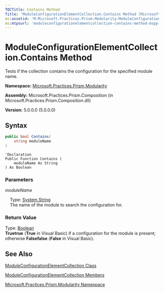 ```yaml
---
TOCTitle: Contains Method
Title: 'ModuleConfigurationElementCollection.Contains Method (Microsoft.Practices.Prism.Modularity)'
ms:assetid: 'M:Microsoft.Practices.Prism.Modularity.ModuleConfigurationElementCollection.Contains(System.String)'
ms:mtpsurl: 'moduleconfigurationelementcollection-contains-method-mspp-modularity.md'
---
```


# ModuleConfigurationElementCollection.Contains Method

Tests if the collection contains the configuration for the specified module name.

**Namespace:** [Microsoft.Practices.Prism.Modularity](/patterns-practices/reference/mspp-modularity-namespace)

**Assembly:** Microsoft.Practices.Prism.Composition (in Microsoft.Practices.Prism.Composition.dll)

**Version:** 5.0.0.0 (5.0.0.0)

## Syntax

```C#
public bool Contains(
	string moduleName
)
```

```VB
'Declaration
Public Function Contains ( 
	moduleName As String
) As Boolean
```
### Parameters

*moduleName*

  &nbsp;&nbsp;&nbsp;&nbsp;Type: [System.String](http://msdn.microsoft.com/en-us/library/s1wwdcbf)<br/>
  &nbsp;&nbsp;&nbsp;&nbsp;The name of the module to search the configuration for.

### Return Value

Type: [Boolean](http://msdn.microsoft.com/en-us/library/a28wyd50)<br/>
**Truetrue** (**True** in Visual Basic) if a configuration for the module is present; otherwise **Falsefalse** (**False** in Visual Basic).

## See Also

[ModuleConfigurationElementCollection Class](/patterns-practices/reference/moduleconfigurationelementcollection-class-mspp-modularity)

[ModuleConfigurationElementCollection Members](/patterns-practices/reference/moduleconfigurationelementcollection-members-mspp-modularity)

[Microsoft.Practices.Prism.Modularity Namespace](/patterns-practices/reference/mspp-modularity-namespace)